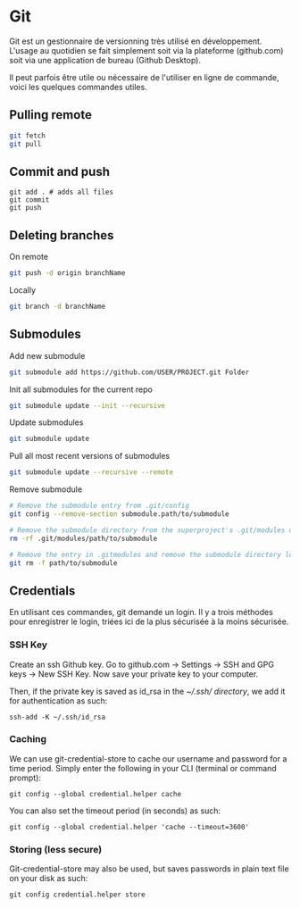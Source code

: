 # Git

Git est un gestionnaire de versionning très utilisé en développement. L'usage au quotidien se fait simplement soit via la plateforme (github.com) soit via une application de bureau (Github Desktop).

Il peut parfois être utile ou nécessaire de l'utiliser en ligne de commande, voici les quelques commandes utiles.

## Pulling remote

```bash
git fetch
git pull
```

## Commit and push

```
git add . # adds all files
git commit
git push
```

## Deleting branches

On remote

```bash
git push -d origin branchName
```

Locally

```bash
git branch -d branchName
```

## Submodules

Add new submodule

```bash
git submodule add https://github.com/USER/PROJECT.git Folder
```

Init all submodules for the current repo

```bash
git submodule update --init --recursive
```

Update submodules

```bash
git submodule update
```

Pull all most recent versions of submodules

```bash
git submodule update --recursive --remote
```

Remove submodule

```bash
# Remove the submodule entry from .git/config
git config --remove-section submodule.path/to/submodule

# Remove the submodule directory from the superproject's .git/modules directory
rm -rf .git/modules/path/to/submodule

# Remove the entry in .gitmodules and remove the submodule directory located at path/to/submodule
git rm -f path/to/submodule
```

## Credentials

En utilisant ces commandes, git demande un login. Il y a trois méthodes pour enregistrer le login, triées ici de la plus sécurisée à la moins sécurisée.

### SSH Key

Create an ssh Github key. Go to github.com -> Settings -> SSH and GPG keys -> New SSH Key. Now save your private key to your computer.

Then, if the private key is saved as id_rsa in the *~/.ssh/ directory*, we add it for authentication as such:

`ssh-add -K ~/.ssh/id_rsa`

### Caching

We can use git-credential-store to cache our username and password for a time period. Simply enter the following in your CLI (terminal or command prompt):

`git config --global credential.helper cache`

You can also set the timeout period (in seconds) as such:

`git config --global credential.helper 'cache --timeout=3600'`


### Storing (less secure)

Git-credential-store may also be used, but saves passwords in plain text file on your disk as such:

`git config credential.helper store`
